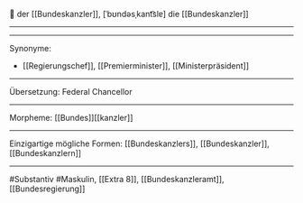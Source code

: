 🔵 der [[Bundeskanzler]], [ˈbʊndəsˌkant͡slɐ]
die [[Bundeskanzler]]


---


---
Synonyme:
- [[Regierungschef]], [[Premierminister]], [[Ministerpräsident]]

---
Übersetzung: Federal Chancellor

---
Morpheme:
[[Bundes]][[kanzler]]

---
Einzigartige mögliche Formen: [[Bundeskanzlers]], [[Bundeskanzler]], [[Bundeskanzlern]]

---
#Substantiv #Maskulin, [[Extra 8]], [[Bundeskanzleramt]], [[Bundesregierung]]